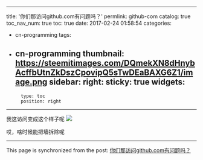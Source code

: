 
---
title: '你们那访问github.com有问题吗？'
permlink: github-com
catalog: true
toc_nav_num: true
toc: true
date: 2017-02-24 01:58:54
categories:
- cn-programming
tags:
- cn-programming
thumbnail: https://steemitimages.com/DQmekXN8dHnybAcffbUtnZkDszCpovipQ5sTwDEaBAXG6Z1/image.png
sidebar:
    right:
        sticky: true
widgets:
    -
        type: toc
        position: right
---


我这访问变成这个样子呢
![](https://steemitimages.com/DQmekXN8dHnybAcffbUtnZkDszCpovipQ5sTwDEaBAXG6Z1/image.png)

哎，啥时候能把墙拆除呢

- - -

This page is synchronized from the post: [你们那访问github.com有问题吗？](https://steemit.com/@oflyhigh/github-com)
